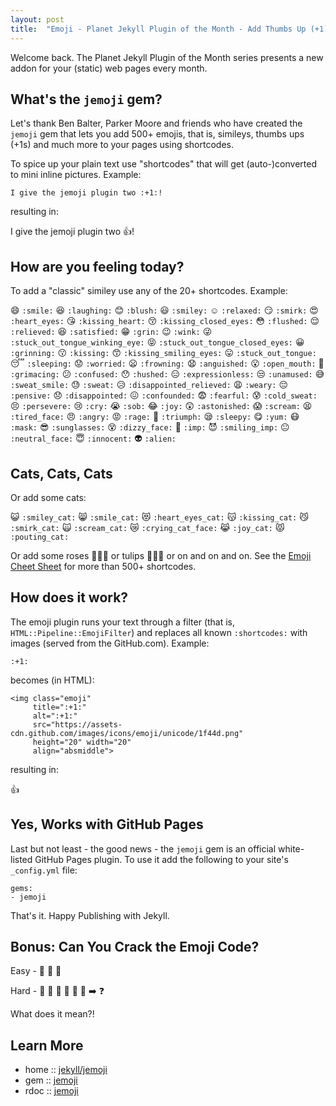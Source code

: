 ```yaml
---
layout: post
title:  "Emoji - Planet Jekyll Plugin of the Month - Add Thumbs Up (+1), Smileys n More to Your Pages"
---
```



Welcome back. 
The Planet Jekyll Plugin of the Month series presents a new addon for your (static) web pages
every month.



## What's the `jemoji` gem?

Let's thank
Ben Balter, Parker Moore and friends who have created the `jemoji` gem 
that lets you add 500+ emojis, that is, simileys, thumbs ups (+1s) and much more to your pages
using shortcodes.


To spice up your plain text use "shortcodes" that will get (auto-)converted to mini inline pictures. 
Example:

```
I give the jemoji plugin two :+1:!
```

resulting in:

I give the jemoji plugin two :+1:!


## How are you feeling today?

To add a "classic" similey use any of the 20+ shortcodes. Example:

:smile: `:smile:`
:laughing: `:laughing:`
:blush: `:blush:`
:smiley: `:smiley:`
:relaxed: `:relaxed:`
:smirk: `:smirk:`
:heart_eyes: `:heart_eyes:`
:kissing_heart: `:kissing_heart:`
:kissing_closed_eyes: `:kissing_closed_eyes:`
:flushed: `:flushed:`
:relieved: `:relieved:`
:satisfied: `:satisfied:`
:grin: `:grin:`
:wink: `:wink:`
:stuck_out_tongue_winking_eye: `:stuck_out_tongue_winking_eye:`
:stuck_out_tongue_closed_eyes: `:stuck_out_tongue_closed_eyes:`
:grinning: `:grinning:`
:kissing: `:kissing:`
:kissing_smiling_eyes: `:kissing_smiling_eyes:`
:stuck_out_tongue: `:stuck_out_tongue:`
:sleeping: `:sleeping:`
:worried: `:worried:`
:frowning: `:frowning:`
:anguished: `:anguished:`
:open_mouth: `:open_mouth:`
:grimacing: `:grimacing:`
:confused: `:confused:`
:hushed: `:hushed:`
:expressionless: `:expressionless:`
:unamused: `:unamused:`
:sweat_smile: `:sweat_smile:`
:sweat: `:sweat:`
:disappointed_relieved: `:disappointed_relieved:`
:weary: `:weary:`
:pensive: `:pensive:`
:disappointed: `:disappointed:`
:confounded: `:confounded:`
:fearful: `:fearful:`
:cold_sweat: `:cold_sweat:`
:persevere: `:persevere:`
:cry: `:cry:`
:sob: `:sob:`
:joy: `:joy:`
:astonished: `:astonished:`
:scream: `:scream:`
:tired_face: `:tired_face:`
:angry: `:angry:`
:rage: `:rage:`
:triumph: `:triumph:`
:sleepy: `:sleepy:`
:yum: `:yum:`
:mask: `:mask:`
:sunglasses: `:sunglasses:`
:dizzy_face: `:dizzy_face:`
:imp: `:imp:`
:smiling_imp: `:smiling_imp:`
:neutral_face: `:neutral_face:`
:innocent: `:innocent:`
:alien: `:alien:`


## Cats, Cats, Cats

Or add some cats:

:smiley_cat: `:smiley_cat:`
:smile_cat: `:smile_cat:`
:heart_eyes_cat: `:heart_eyes_cat:`
:kissing_cat: `:kissing_cat:`
:smirk_cat: `:smirk_cat:`
:scream_cat: `:scream_cat:`
:crying_cat_face: `:crying_cat_face:`
:joy_cat: `:joy_cat:`
:pouting_cat: `:pouting_cat:`

Or add some roses :rose::rose::rose: or tulips :tulip::tulip::tulip: or
on and on and on. 
See the [Emoji Cheet Sheet](http://planetjekyll.github.io/sandbox-github-pages/emoji-cheat-sheet) 
for more than 500+ shortcodes.


## How does it work?

The emoji plugin runs your text through a filter (that is, `HTML::Pipeline::EmojiFilter`) 
and replaces all known `:shortcodes:`
with images (served from the GitHub.com). Example: 

```
:+1:
```

becomes (in HTML):

```
<img class="emoji" 
     title=":+1:" 
     alt=":+1:"
     src="https://assets-cdn.github.com/images/icons/emoji/unicode/1f44d.png" 
     height="20" width="20" 
     align="absmiddle">
```

resulting in:

:+1:


## Yes, Works with GitHub Pages 

Last but not least - the good news - the `jemoji` gem is an official 
white-listed GitHub Pages plugin. To use it add the following 
to your site's `_config.yml` file:

```
gems:
- jemoji
```

That's it. Happy Publishing with Jekyll.

## Bonus: Can You Crack the Emoji Code?

Easy - 
:see_no_evil:
:hear_no_evil:
:speak_no_evil:

Hard - 
:honeybee:
:honeybee:
:arrows_counterclockwise:
:no_entry_sign:
:honeybee:
:honeybee:
:arrow_right:
:question:

What does it mean?!



## Learn More

- home :: [jekyll/jemoji](https://github.com/jekyll/jemoji)
- gem :: [jemoji](https://rubygems.org/gems/jemoji)
- rdoc :: [jemoji](http://rubydoc.info/gems/jemoji)

